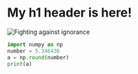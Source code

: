 # My h1 header is here!
![Fighting against ignorance](https://easydrawingguides.com/wp-content/uploads/2018/04/how-to-draw-a-knight-featured-image-1200.png)

``` python
import numpy as np
number = 5.346436
a = np.round(number)
print(a)
```
